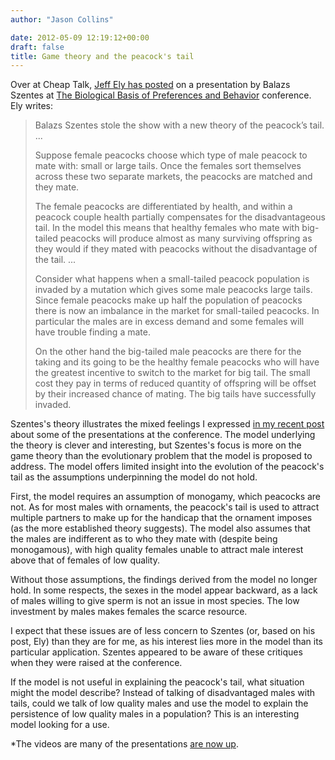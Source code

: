 ```yaml
---
author: "Jason Collins"

date: 2012-05-09 12:19:12+00:00
draft: false
title: Game theory and the peacock's tail
---
```


Over at Cheap Talk, [Jeff Ely has posted](http://cheaptalk.org/2012/05/08/the-peacocks-tail/) on a presentation by Balazs Szentes at [The Biological Basis of Preferences and Behavior](http://bfi.uchicago.edu/events/biological-basis-preferences-and-behavior) conference. Ely writes:


<blockquote>Balazs Szentes stole the show with a new theory of the peacock’s tail. ...

Suppose female peacocks choose which type of male peacock to mate with: small or large tails. Once the females sort themselves across these two separate markets, the peacocks are matched and they mate.

The female peacocks are differentiated by health, and within a peacock couple health partially compensates for the disadvantageous tail. In the model this means that healthy females who mate with big-tailed peacocks will produce almost as many surviving offspring as they would if they mated with peacocks without the disadvantage of the tail. ...

Consider what happens when a small-tailed peacock population is invaded by a mutation which gives some male peacocks large tails. Since female peacocks make up half the population of peacocks there is now an imbalance in the market for small-tailed peacocks. In particular the males are in excess demand and some females will have trouble finding a mate.

On the other hand the big-tailed male peacocks are there for the taking and its going to be the healthy female peacocks who will have the greatest incentive to switch to the market for big tail. The small cost they pay in terms of reduced quantity of offspring will be offset by their increased chance of mating. The big tails have successfully invaded.</blockquote>


Szentes's theory illustrates the mixed feelings I expressed [in my recent post](https://www.jasoncollins.blog/the-biological-basis-of-preferences-and-behaviour-conference/) about some of the presentations at the conference. The model underlying the theory is clever and interesting, but Szentes's focus is more on the game theory than the evolutionary problem that the model is proposed to address. The model offers limited insight into the evolution of the peacock's tail as the assumptions underpinning the model do not hold.

First, the model requires an assumption of monogamy, which peacocks are not. As for most males with ornaments, the peacock's tail is used to attract multiple partners to make up for the handicap that the ornament imposes (as the more established theory suggests). The model also assumes that the males are indifferent as to who they mate with (despite being monogamous), with high quality females unable to attract male interest above that of females of low quality.

Without those assumptions, the findings derived from the model no longer hold. In some respects, the sexes in the model appear backward, as a lack of males willing to give sperm is not an issue in most species. The low investment by males makes females the scarce resource.

I expect that these issues are of less concern to Szentes (or, based on his post, Ely) than they are for me, as his interest lies more in the model than its particular application. Szentes appeared to be aware of these critiques when they were raised at the conference.

If the model is not useful in explaining the peacock's tail, what situation might the model describe? Instead of talking of disadvantaged males with tails, could we talk of low quality males and use the model to explain the persistence of low quality males in a population? This is an interesting model looking for a use.

*The videos are many of the presentations [are now up](https://www.jasoncollins.blog/videos-for-the-biological-basis-of-preferences-and-behavior-conference/).
